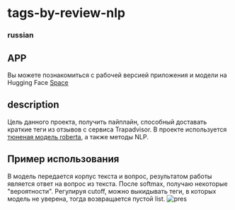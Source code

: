 # tags-by-review-nlp

### russian
## APP
Вы можете познакомиться с рабочей версией приложения и модели на Hugging Face [Space](https://huggingface.co/spaces/smeyanof/tags-from-reviews)

## description
Цель данного проекта, получить пайплайн, способный доставать краткие теги из отзывов с сервиса Trapadvisor. В проекте используется [тюненая модель roberta](https://huggingface.co/AlexKay/xlm-roberta-large-qa-multilingual-finedtuned-ru?doi=true), а также методы NLP.

## Пример использования
В модель передается корпус текста и вопрос, результатом работы является ответ на вопрос из текста. После softmax, получаю некоторые "вероятности". Регулируя cutoff, можно выкидывать теги, в которых модель не уверена, тогда возвращается пустой list.
 ![pres](https://github.com/smeyanoff/tags-by-review-nlp/assets/108741347/19357663-d8c8-416f-928c-f6e0437634ba)
